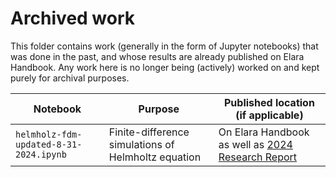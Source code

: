 # Archived work

This folder contains work (generally in the form of Jupyter notebooks) that was done in the past, and whose results are already published on Elara Handbook. Any work here is no longer being (actively) worked on and kept purely for archival purposes.


| Notebook | Purpose | Published location (if applicable) |
|-----|-----|----|
| `helmholz-fdm-updated-8-31-2024.ipynb` | Finite-difference simulations of Helmholtz equation | On Elara Handbook as well as [2024 Research Report](https://elaraproject.github.io/2024-research-report/) |
